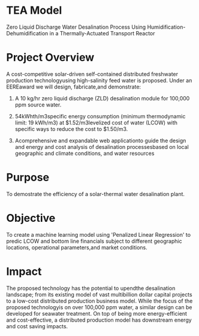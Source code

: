 # TEA Model 
Zero Liquid Discharge Water Desalination Process Using Humidification-Dehumidification in a Thermally-Actuated Transport Reactor

# Project Overview
A cost-competitive solar-driven  self-contained  distributed  freshwater  production technologyusing high-salinity feed water is proposed. Under an EEREaward we will design, fabricate,and demonstrate: 
1. A 10 kg/hr zero liquid discharge (ZLD) desalination module for 100,000 ppm source water.

2. 54kWhth/m3specific  energy  consumption  (minimum  thermodynamic  limit:  19  kWh/m3)  at $1.52/m3levelized cost of water (LCOW) with specific ways to reduce the cost to $1.50/m3.

3. Acomprehensive and expandable web applicationto guide the design and energy and cost analysis of desalination processesbased on local geographic and climate conditions, and water resources

# Purpose 
To demostrate the efficiency of a solar-thermal water desalination plant. 

# Objective
To create a machine learning model using 'Penalized Linear Regression' to predic LCOW and bottom line financials subject to different geographic locations, operational parameters,and market conditions. 

# Impact
The proposed technology has the potential to upendthe desalination landscape; from its existing model of vast multibillion dollar capital projects to a low-cost distributed production business model. While the focus of the proposed technologyis on over 100,000 ppm water, a similar design can be developed for  seawater  treatment. On  top  of  being  more  energy-efficient  and  cost-effective,  a  distributed production model has downstream energy and cost saving impacts.
